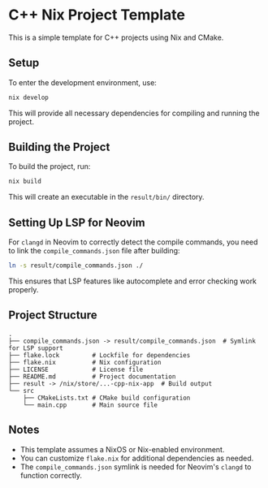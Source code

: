 # C++ Nix Project Template

This is a simple template for C++ projects using Nix and CMake.

## Setup

To enter the development environment, use:

```sh
nix develop
```

This will provide all necessary dependencies for compiling and running the project.

## Building the Project

To build the project, run:

```sh
nix build
```

This will create an executable in the `result/bin/` directory.

## Setting Up LSP for Neovim

For `clangd` in Neovim to correctly detect the compile commands, you need to link the `compile_commands.json` file after building:

```sh
ln -s result/compile_commands.json ./
```

This ensures that LSP features like autocomplete and error checking work properly.

## Project Structure

```
.
├── compile_commands.json -> result/compile_commands.json  # Symlink for LSP support
├── flake.lock         # Lockfile for dependencies
├── flake.nix          # Nix configuration
├── LICENSE            # License file
├── README.md          # Project documentation
├── result -> /nix/store/...-cpp-nix-app  # Build output
└── src
    ├── CMakeLists.txt # CMake build configuration
    └── main.cpp       # Main source file
```

## Notes
- This template assumes a NixOS or Nix-enabled environment.
- You can customize `flake.nix` for additional dependencies as needed.
- The `compile_commands.json` symlink is needed for Neovim's `clangd` to function correctly.

